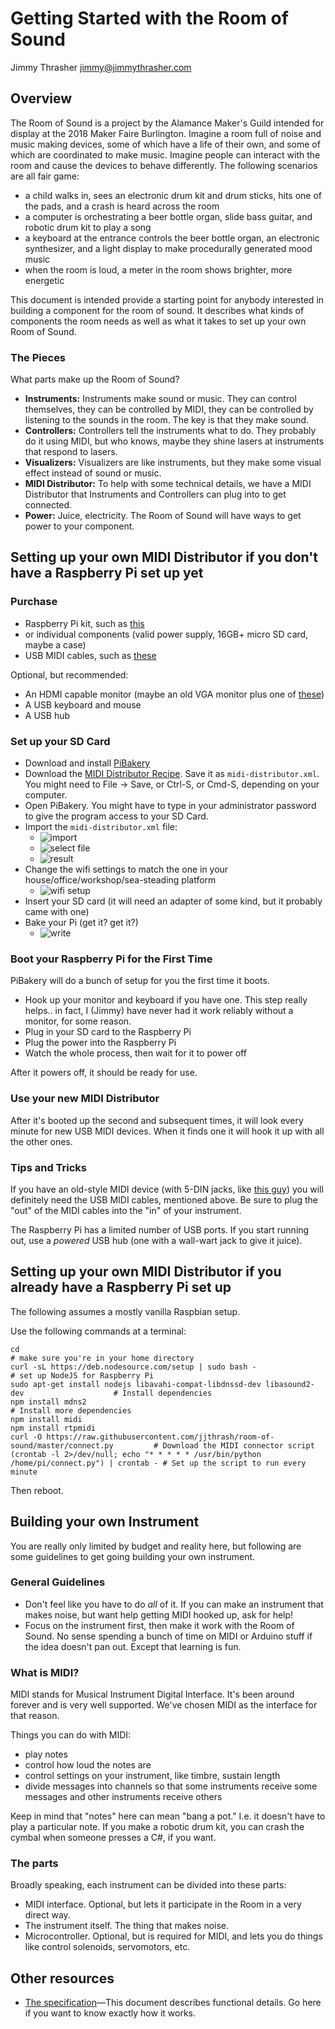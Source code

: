 # Getting Started with the Room of Sound

Jimmy Thrasher <jimmy@jimmythrasher.com>

## Overview

The Room of Sound is a project by the Alamance Maker's Guild intended for
display at the 2018 Maker Faire Burlington. Imagine a room full of noise
and music making devices, some of which have a life of their own, and some
of which are coordinated to make music. Imagine people can interact with
the room and cause the devices to behave differently. The following
scenarios are all fair game:

- a child walks in, sees an electronic drum kit and drum sticks, hits one of the pads, and a crash is heard across the room
- a computer is orchestrating a beer bottle organ, slide bass guitar, and robotic drum kit to play a song
- a keyboard at the entrance controls the beer bottle organ, an electronic synthesizer, and a light display to make procedurally generated mood music
- when the room is loud, a meter in the room shows brighter, more energetic

This document is intended provide a starting point for anybody interested
in building a component for the room of sound. It describes what kinds of
components the room needs as well as what it takes to set up your own Room
of Sound.

### The Pieces

What parts make up the Room of Sound?

- **Instruments:** Instruments make sound or music. They can control themselves, they can be controlled by MIDI, they can be controlled by listening to the sounds in the room. The key is that they make sound.
- **Controllers:** Controllers tell the instruments what to do. They probably do it using MIDI, but who knows, maybe they shine lasers at instruments that respond to lasers.
- **Visualizers:** Visualizers are like instruments, but they make some visual effect instead of sound or music.
- **MIDI Distributor:** To help with some technical details, we have a MIDI Distributor that Instruments and Controllers can plug into to get connected.
- **Power:** Juice, electricity. The Room of Sound will have ways to get power to your component.

## Setting up your own MIDI Distributor if you don't have a Raspberry Pi set up yet

### Purchase

- Raspberry Pi kit, such as [this](https://www.amazon.com/CanaKit-Raspberry-Complete-Starter-Kit/dp/B01C6Q2GSY/ref=sr_1_4?s=pc&ie=UTF8&qid=1504911968&sr=1-4&keywords=raspberry+pi)
- or individual components (valid power supply, 16GB+ micro SD card, maybe a case)
- USB MIDI cables, such as [these](https://www.amazon.com/VicTsing-Cable-Converter-Keyboard-Adapter/dp/B00ACGMOA6/ref=sr_1_3?ie=UTF8&qid=1504911939&sr=8-3&keywords=midi+usb)

Optional, but recommended:

- An HDMI capable monitor (maybe an old VGA monitor plus one of [these](https://www.amazon.com/VicTsing-Gold-Plated-Converter-Adapter-Desktop/dp/B016HL4CAY/ref=sr_1_14?ie=UTF8&qid=1504912137&sr=8-14&keywords=hdmi+adapter))
- A USB keyboard and mouse
- A USB hub

### Set up your SD Card

- Download and install [PiBakery](http://pibakery.org/)
- Download the [MIDI Distributor Recipe](https://raw.githubusercontent.com/jjthrash/room-of-sound/master/midi-distributor.xml). Save it as `midi-distributor.xml`. You might need to File -> Save, or Ctrl-S, or Cmd-S, depending on your computer.
- Open PiBakery. You might have to type in your administrator password to give the program access to your SD Card.
- Import the `midi-distributor.xml` file:
  - ![import](http://take.ms/7xAX2)
  - ![select file](http://take.ms/pnNDf)
  - ![result](http://take.ms/K66Sv)
- Change the wifi settings to match the one in your house/office/workshop/sea-steading platform
  - ![wifi setup](http://take.ms/eyrzgX)
- Insert your SD card (it will need an adapter of some kind, but it probably came with one)
- Bake your Pi (get it? get it?)
  - ![write](http://take.ms/wSIS9)

### Boot your Raspberry Pi for the First Time

PiBakery will do a bunch of setup for you the first time it boots.

- Hook up your monitor and keyboard if you have one. This step really helps.. in fact, I (Jimmy) have never had it work reliably without a monitor, for some reason.
- Plug in your SD card to the Raspberry Pi
- Plug the power into the Raspberry Pi
- Watch the whole process, then wait for it to power off

After it powers off, it should be ready for use.

### Use your new MIDI Distributor

After it's booted up the second and subsequent times, it will look every minute for new USB MIDI devices. When it finds one it will hook it up with all the other ones.

### Tips and Tricks

If you have an old-style MIDI device (with 5-DIN jacks, like [this guy](https://images.duckduckgo.com/iu/?u=https%3A%2F%2Ftse4.mm.bing.net%2Fth%3Fid%3DOIP.ZyKTtVuD9TsLs8aZ0vahxwEsDh%26pid%3D15.1&f=1))
you will definitely need the USB MIDI cables, mentioned above. Be sure to plug the "out" of the MIDI cables into the "in" of your instrument.

The Raspberry Pi has a limited number of USB ports. If you start running out, use a *powered* USB hub (one with a wall-wart jack to give it juice).

## Setting up your own MIDI Distributor if you already have a Raspberry Pi set up

The following assumes a mostly vanilla Raspbian setup.

Use the following commands at a terminal:

```
cd                                                                                         # make sure you're in your home directory
curl -sL https://deb.nodesource.com/setup | sudo bash -                                    # set up NodeJS for Raspberry Pi
sudo apt-get install nodejs libavahi-compat-libdnssd-dev libasound2-dev                    # Install dependencies
npm install mdns2                                                                          # Install more dependencies
npm install midi
npm install rtpmidi
curl -O https://raw.githubusercontent.com/jjthrash/room-of-sound/master/connect.py         # Download the MIDI connector script
(crontab -l 2>/dev/null; echo "* * * * * /usr/bin/python /home/pi/connect.py") | crontab - # Set up the script to run every minute
```

Then reboot.

## Building your own Instrument

You are really only limited by budget and reality here, but following are some guidelines to get going building your own instrument.

### General Guidelines

- Don't feel like you have to do *all* of it. If you can make an instrument that makes noise, but want help getting MIDI hooked up, ask for help!
- Focus on the instrument first, then make it work with the Room of Sound. No sense spending a bunch of time on MIDI or Arduino stuff if the idea doesn't pan out. Except that learning is fun.

### What is MIDI?

MIDI stands for Musical Instrument Digital Interface. It's been around forever and is very well supported. We've chosen MIDI as the interface for that reason.

Things you can do with MIDI:
- play notes
- control how loud the notes are
- control settings on your instrument, like timbre, sustain length
- divide messages into channels so that some instruments receive some messages and other instruments receive others

Keep in mind that "notes" here can mean "bang a pot." I.e. it doesn't have to play a particular note. If you make a robotic drum kit, you can crash the cymbal when someone presses a C#, if you want.

### The parts

Broadly speaking, each instrument can be divided into these parts:

- MIDI interface. Optional, but lets it participate in the Room in a very direct way.
- The instrument itself. The thing that makes noise.
- Microcontroller. Optional, but is required for MIDI, and lets you do things like control solenoids, servomotors, etc.

## Other resources

- [The specification](room-of-sound.md)—This document describes functional details. Go here if you want to know exactly how it works.
